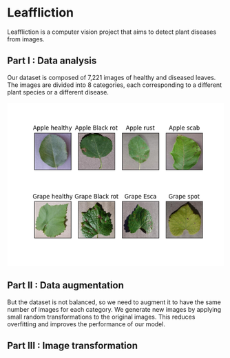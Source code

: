 # Leaffliction

Leaffliction is a computer vision project that aims to detect plant diseases from images.

## Part I : Data analysis

Our dataset is composed of 7,221 images of healthy and diseased leaves.
</br>
The images are divided into 8 categories, each corresponding to a different plant species or a different disease.
</br>
</br>
<img src="./utils/different_categories.png" />

## Part II : Data augmentation

But the dataset is not balanced, so we need to augment it to have the same number of images for each category.
We generate new images by applying small random transformations to the original images.
This reduces overfitting and improves the performance of our model.

## Part III : Image transformation